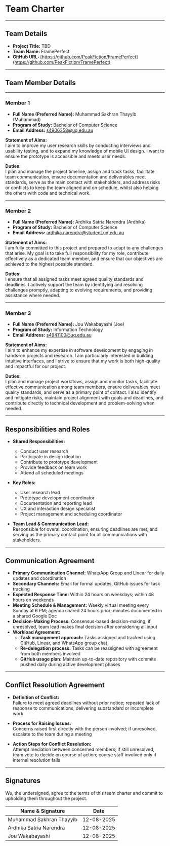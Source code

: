 # Team Charter

---

## Team Details
- **Project Title:** TBD  
- **Team Name:** FramePerfect  
- **GitHub URL:** [https://github.com/PeakFiction/FramePerfect](https://github.com/PeakFiction/FramePerfect)  

---

## Team Member Details

---

### Member 1
- **Full Name (Preferred Name):** Muhammad Sakhran Thayyib (Muhammad)  
- **Program of Study:** Bachelor of Computer Science  
- **Email Address:** s4906358@uq.edu.au  

**Statement of Aims:**  
I aim to improve my user research skills by conducting interviews and usability testing, and to expand my knowledge of mobile UI design. I want to ensure the prototype is accessible and meets user needs.  

**Duties:**  
I plan and manage the project timeline, assign and track tasks, facilitate team communication, ensure documentation and deliverables meet standards, serve as the main contact with stakeholders, and address risks or conflicts to keep the team aligned and on schedule, whilst also helping the others with code and technical work.  

---

### Member 2
- **Full Name (Preferred Name):** Ardhika Satria Narendra (Ardhika)  
- **Program of Study:** Bachelor of Computer Science  
- **Email Address:** ardhika.narendra@student.uq.edu.au  

**Statement of Aims:**  
I am fully committed to this project and prepared to adapt to any challenges that arise. My goal is to take full responsibility for my role, contribute effectively as a dedicated team member, and ensure that our objectives are achieved to the highest possible standard.  

**Duties:**  
I ensure that all assigned tasks meet agreed quality standards and deadlines. I actively support the team by identifying and resolving challenges promptly, adapting to evolving requirements, and providing assistance where needed.  

---

### Member 3
- **Full Name (Preferred Name):** Jou Wakabayashi (Joe) 
- **Program of Study:** Information Technology 
- **Email Address:** s4941100@uq.edu.au  

**Statement of Aims:**  
I aim to enhance my expertise in software development by engaging in hands-on projects and research. I am particularly interested in building intuitive interfaces, and I strive to ensure that my work is both high-quality and impactful for our project.

**Duties:**  
I plan and manage project workflows, assign and monitor tasks, facilitate effective communication among team members, ensure deliverables meet quality standards, and serve as a primary point of contact. I also identify and mitigate risks, maintain project alignment with goals and deadlines, and contribute directly to technical development and problem-solving when needed.

---

## Responsibilities and Roles
- **Shared Responsibilities:**  
  - Conduct user research  
  - Participate in design ideation  
  - Contribute to prototype development  
  - Provide feedback on team work  
  - Attend all scheduled meetings  

- **Key Roles:**  
  - User research lead  
  - Prototype development coordinator  
  - Documentation and reporting lead  
  - UX and interaction design specialist  
  - Project management and scheduling coordinator  

- **Team Lead & Communication Lead:**  
  Responsible for overall coordination, ensuring deadlines are met, and serving as the primary contact point for all communications with stakeholders.  

---

## Communication Agreement
- **Primary Communication Channel:** WhatsApp Group and Linear for daily updates and coordination  
- **Secondary Channels:** Email for formal updates, GitHub issues for task tracking  
- **Expected Response Time:** Within 24 hours on weekdays; within 48 hours on weekends  
- **Meeting Schedule & Management:** Weekly virtual meeting every Sunday at 6 PM; agenda shared 24 hours prior; minutes documented in a shared Google Doc  
- **Decision-Making Process:** Consensus-based decision-making; if unresolved, team lead makes final decision after considering all input  
- **Workload Agreement:**  
  - **Task management approach:** Tasks assigned and tracked using GitHub, Linear, and WhatsApp group chat  
  - **Re-delegation process:** Tasks can be reassigned with agreement from both members involved  
  - **GitHub usage plan:** Maintain up-to-date repository with commits pushed daily during active development phases  

---

## Conflict Resolution Agreement
- **Definition of Conflict:**  
  Failure to meet agreed deadlines without prior notice; repeated lack of response to communications; delivering substandard or incomplete work  

- **Process for Raising Issues:**  
  Concerns raised first directly with the person involved; if unresolved, escalate to the team during a meeting  

- **Action Steps for Conflict Resolution:**  
  Attempt mediation between concerned members; if still unresolved, team vote to decide on course of action; course staff involved only if internal resolution fails  

---

## Signatures
We, the undersigned, agree to the terms of this team charter and commit to upholding them throughout the project.

| Name & Signature           | Date       |
|----------------------------|------------|
| Muhammad Sakhran Thayyib   | 12-08-2025 |
| Ardhika Satria Narendra    | 12-08-2025 |
| Jou Wakabayashi            | 12-08-2025 |

